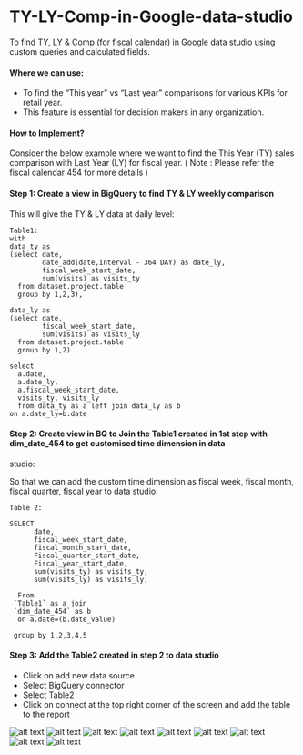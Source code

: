 # TY-LY-Comp-in-Google-data-studio
To find TY, LY &amp; Comp (for fiscal calendar) in Google data studio using custom queries and calculated fields.

#### Where we can use:
- To find the “This year” vs “Last year” comparisons for various KPIs for retail year.
- This feature is essential for decision makers in any organization.

#### How to Implement?
Consider the below example where we want to find the This Year (TY) sales comparison with Last Year (LY) for fiscal year.
( Note : Please refer the fiscal calendar 454 for more details )

#### Step 1: Create a view in BigQuery to find TY & LY weekly comparison
This will give the TY & LY data at daily level:
```
Table1:
with
data_ty as
(select date,
        date_add(date,interval - 364 DAY) as date_ly,
        fiscal_week_start_date,
        sum(visits) as visits_ty
  from dataset.project.table
  group by 1,2,3),

data_ly as
(select date,
        fiscal_week_start_date,
        sum(visits) as visits_ly
  from dataset.project.table
  group by 1,2)

select                           
  a.date,
  a.date_ly,
  a.fiscal_week_start_date,
  visits_ty, visits_ly
  from data_ty as a left join data_ly as b
on a.date_ly=b.date
```

#### Step 2: Create view in BQ to Join the Table1 created in 1st step with dim_date_454  to get customised time dimension in data 
studio:

So that we can add the custom time dimension as fiscal week, fiscal month, fiscal quarter, fiscal year to data studio:
```
Table 2:

SELECT
      date,
      fiscal_week_start_date,
      fiscal_month_start_date,
      Fiscal_quarter_start_date,
      Fiscal_year_start_date,
      sum(visits_ty) as visits_ty,
      sum(visits_ly) as visits_ly,
              
  From
 `Table1` as a join
 `dim_date_454` as b
  on a.date=(b.date_value)
 
 group by 1,2,3,4,5
```
#### Step 3: Add the Table2 created in step 2 to data studio

- Click on add new data source
- Select BigQuery connector
- Select Table2
- Click on connect at the top right corner of the screen and add the table to the report

![alt text](https://drive.google.com/uc?id=1bNghiutQnrntNZmjmih05rCpjVaMQhpL)
![alt text](https://drive.google.com/uc?id=1C51I7MD4BwsnjOBWmMiY8qwKjtYMbgWB)
![alt text](https://drive.google.com/uc?id=1KhfGM392k0EkU3aJ-qq8CRS1X-7mGgC4)
![alt text](https://drive.google.com/uc?id=1Os_sxoVU0EntDIc9L-t6KaAgch_zPSha)
![alt text](https://drive.google.com/uc?id=1n_8INq_iBUSakpqOYuGXjyrcgiGxU5Fs)
![alt text](https://drive.google.com/uc?id=1VLFtBlz_MLFwXWtkAEWCMFGChmwg2Wfs)
![alt text](https://drive.google.com/uc?id=1PBG1S0fETM96d02-8wjBFAMvsFwzfOtJ)
![alt text](https://drive.google.com/uc?id=1xFGUgejytKE69Ghk783DxIKP9_nDZdRS)
![alt text](https://drive.google.com/uc?id=12zo36ubFjtezk-lDPg9YUJHGse7zyiZe)







